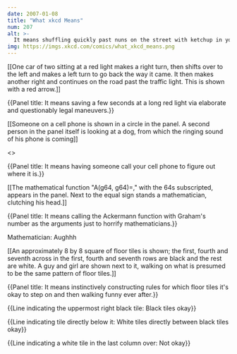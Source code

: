 ```yaml
---
date: 2007-01-08
title: "What xkcd Means"
num: 207
alt: >-
  It means shuffling quickly past nuns on the street with ketchup in your palms, pretending you're hiding stigmata.
img: https://imgs.xkcd.com/comics/what_xkcd_means.png
---
```



[[One car of two sitting at a red light makes a right turn, then shifts over to the left and makes a left turn to go back the way it came. It then makes another right and continues on the road past the traffic light. This is shown with a red arrow.]]

{{Panel title: It means saving a few seconds at a long red light via elaborate and questionably legal maneuvers.}}

[[Someone on a cell phone is shown in a circle in the panel. A second person in the panel itself is looking at a dog, from which the ringing sound of his phone is coming]]

<<Ring>>

{{Panel title: It means having someone call your cell phone to figure out where it is.}}

[[The mathematical function "A(g64, g64)=," with the 64s subscripted, appears in the panel. Next to the equal sign stands a mathematician, clutching his head.]]

{{Panel title: It means calling the Ackermann function with Graham's number as the arguments just to horrify mathematicians.}}

Mathematician: Aughhh

[[An approximately 8 by 8 square of floor tiles is shown; the first, fourth and seventh across in the first, fourth and seventh rows are black and the rest are white. A guy and girl are shown next to it, walking on what is presumed to be the same pattern of floor tiles.]]

{{Panel title: It means instinctively constructing rules for which floor tiles it's okay to step on and then walking funny ever after.}}

{{Line indicating the uppermost right black tile: Black tiles okay}}

{{Line indicating tile directly below it: White tiles directly between black tiles okay}}

{{Line indicating a white tile in the last column over: Not okay}}


